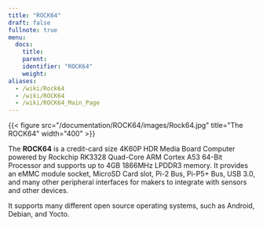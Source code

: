 ```yaml
---
title: "ROCK64"
draft: false
fullnote: true
menu:
  docs:
    title:
    parent:
    identifier: "ROCK64"
    weight:
aliases:
  - /wiki/Rock64
  - /wiki/ROCK64
  - /wiki/ROCK64_Main_Page
---
```


{{< figure src="/documentation/ROCK64/images/Rock64.jpg" title="The ROCK64" width="400" >}}

The **ROCK64** is a credit-card size 4K60P HDR Media Board Computer powered by Rockchip RK3328 Quad-Core ARM Cortex A53 64-Bit Processor and supports up to 4GB 1866MHz LPDDR3 memory. It provides an eMMC module socket, MicroSD Card slot, Pi-2 Bus, Pi-P5+ Bus, USB 3.0, and many other peripheral interfaces for makers to integrate with sensors and other devices.

It supports many different open source operating systems, such as Android, Debian, and Yocto.
